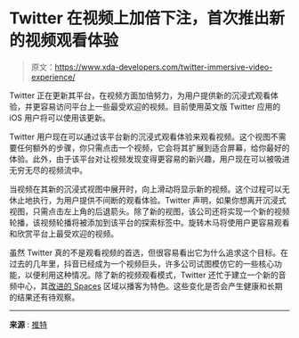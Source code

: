 # Twitter 在视频上加倍下注，首次推出新的视频观看体验

> 原文：<https://www.xda-developers.com/twitter-immersive-video-experience/>

Twitter 正在更新其平台，在视频方面加倍努力，为用户提供新的沉浸式观看体验，并更容易访问平台上一些最受欢迎的视频。目前使用英文版 Twitter 应用的 iOS 用户将可以使用该更新。

Twitter 用户现在可以通过该平台新的沉浸式观看体验来观看视频。这个视图不需要任何额外的步骤，你只需点击一个视频，它会将其扩展到适合屏幕，给你最好的体验。此外，由于该平台对让视频发现变得更容易的新兴趣，用户现在可以被吸进无穷无尽的视频流中。

当视频在其新的沉浸式视图中展开时，向上滑动将显示新的视频。这个过程可以无休止地执行，为用户提供不间断的观看体验。Twitter 声明，如果你想离开沉浸式视图，只需点击左上角的后退箭头。除了新的视图，该公司还将实现一个新的视频轮播，该视频轮播将被添加到该平台的探索标签中。旋转木马将使用户更容易观看和欣赏平台上最受欢迎的视频。

虽然 Twitter 真的不是观看视频的首选，但很容易看出它为什么追求这个目标。在过去的几年里，抖音已经成为一个视频巨头，许多公司试图模仿它的一些核心功能，以便利用这种情况。除了新的视频观看模式，Twitter 还忙于建立一个新的音频中心，其[改进的 Spaces](https://www.xda-developers.com/twitter-blue-users-can-now-access-podcasts-in-spaces/) 区域以播客为特色。这些变化是否会产生健康和长期的结果还有待观察。

* * *

**来源** : [推特](https://blog.twitter.com/en_us/topics/product/2022/new-video-products-make-easier-watch-what-happening-twitter)